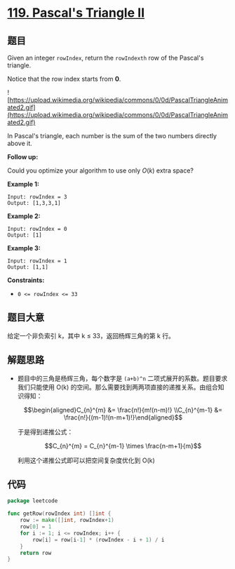 # [119. Pascal's Triangle II](https://leetcode.com/problems/pascals-triangle-ii/)


## 题目

Given an integer `rowIndex`, return the `rowIndexth` row of the Pascal's triangle.

Notice that the row index starts from **0**.

![https://upload.wikimedia.org/wikipedia/commons/0/0d/PascalTriangleAnimated2.gif](https://upload.wikimedia.org/wikipedia/commons/0/0d/PascalTriangleAnimated2.gif)

In Pascal's triangle, each number is the sum of the two numbers directly above it.

**Follow up:**

Could you optimize your algorithm to use only *O*(*k*) extra space?

**Example 1:**

```
Input: rowIndex = 3
Output: [1,3,3,1]
```

**Example 2:**

```
Input: rowIndex = 0
Output: [1]
```

**Example 3:**

```
Input: rowIndex = 1
Output: [1,1]
```

**Constraints:**

- `0 <= rowIndex <= 33`

## 题目大意

给定一个非负索引 k，其中 k ≤ 33，返回杨辉三角的第 k 行。

## 解题思路

- 题目中的三角是杨辉三角，每个数字是 `(a+b)^n` 二项式展开的系数。题目要求我们只能使用 O(k) 的空间。那么需要找到两两项直接的递推关系。由组合知识得知：

    $$\begin{aligned}C_{n}^{m} &= \frac{n!}{m!(n-m)!} \\C_{n}^{m-1} &= \frac{n!}{(m-1)!(n-m+1)!}\end{aligned}$$

    于是得到递推公式：

    $$C_{n}^{m} = C_{n}^{m-1} \times \frac{n-m+1}{m}$$

    利用这个递推公式即可以把空间复杂度优化到 O(k)

## 代码

```go
package leetcode

func getRow(rowIndex int) []int {
	row := make([]int, rowIndex+1)
	row[0] = 1
	for i := 1; i <= rowIndex; i++ {
		row[i] = row[i-1] * (rowIndex - i + 1) / i
	}
	return row
}
```